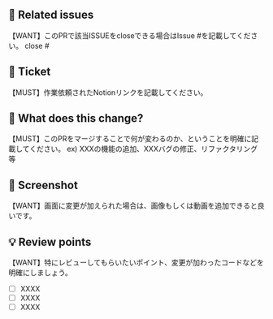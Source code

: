 ## 📁 Related issues
【WANT】このPRで該当ISSUEをcloseできる場合はIssue #を記載してください。
close #

## 🎫 Ticket
【MUST】作業依頼されたNotionリンクを記載してください。

## 📝 What does this change?
【MUST】このPRをマージすることで何が変わるのか、ということを明確に記載してください。
ex) XXXの機能の追加、XXXバグの修正、リファクタリング等

## 📸 Screenshot
【WANT】画面に変更が加えられた場合は、画像もしくは動画を追加できると良いです。

## 💡 Review points
【WANT】特にレビューしてもらいたいポイント、変更が加わったコードなどを明確にしましょう。
- [ ] XXXX
- [ ] XXXX
- [ ] XXXX
